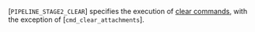 [`PIPELINE_STAGE2_CLEAR`] specifies the execution of
[clear commands](https://www.khronos.org/registry/vulkan/specs/1.3-extensions/html/vkspec.html#clears), with the exception of
[`cmd_clear_attachments`].